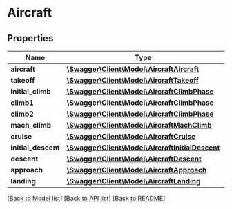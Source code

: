 # Aircraft

## Properties
Name | Type | Description | Notes
------------ | ------------- | ------------- | -------------
**aircraft** | [**\Swagger\Client\Model\AircraftAircraft**](AircraftAircraft.md) |  | [optional] 
**takeoff** | [**\Swagger\Client\Model\AircraftTakeoff**](AircraftTakeoff.md) |  | [optional] 
**initial_climb** | [**\Swagger\Client\Model\AircraftClimbPhase**](AircraftClimbPhase.md) |  | [optional] 
**climb1** | [**\Swagger\Client\Model\AircraftClimbPhase**](AircraftClimbPhase.md) |  | [optional] 
**climb2** | [**\Swagger\Client\Model\AircraftClimbPhase**](AircraftClimbPhase.md) |  | [optional] 
**mach_climb** | [**\Swagger\Client\Model\AircraftMachClimb**](AircraftMachClimb.md) |  | [optional] 
**cruise** | [**\Swagger\Client\Model\AircraftCruise**](AircraftCruise.md) |  | [optional] 
**initial_descent** | [**\Swagger\Client\Model\AircraftInitialDescent**](AircraftInitialDescent.md) |  | [optional] 
**descent** | [**\Swagger\Client\Model\AircraftDescent**](AircraftDescent.md) |  | [optional] 
**approach** | [**\Swagger\Client\Model\AircraftApproach**](AircraftApproach.md) |  | [optional] 
**landing** | [**\Swagger\Client\Model\AircraftLanding**](AircraftLanding.md) |  | [optional] 

[[Back to Model list]](../README.md#documentation-for-models) [[Back to API list]](../README.md#documentation-for-api-endpoints) [[Back to README]](../README.md)


